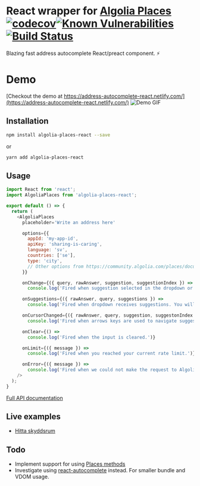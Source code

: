# React wrapper for [Algolia Places](https://github.com/algolia/places) [![codecov](https://codecov.io/gh/kontrollanten/algolia-places-react/branch/master/graph/badge.svg)](https://codecov.io/gh/kontrollanten/algolia-places-react)[![Known Vulnerabilities](https://snyk.io/test/github/kontrollanten/algolia-places-react/badge.svg?targetFile=package.json)](https://snyk.io/test/github/kontrollanten/algolia-places-react?targetFile=package.json)[![Build Status](https://travis-ci.org/kontrollanten/algolia-places-react.svg?branch=master)](https://travis-ci.org/kontrollanten/algolia-places-react)

Blazing fast address autocomplete React/preact component. :zap:

# Demo
[Checkout the demo at https://address-autocomplete-react.netlify.com/](https://address-autocomplete-react.netlify.com/)
![Demo GIF](https://raw.githubusercontent.com/kontrollanten/algolia-places-react/master/algolia-places-react.gif)

## Installation
```bash
npm install algolia-places-react --save
```
or
```bash
yarn add algolia-places-react
```


## Usage
```javascript
import React from 'react';
import AlgoliaPlaces from 'algolia-places-react';

export default () => {
  return (
    <AlgoliaPlaces
      placeholder='Write an address here'

      options={{
        appId: 'my-app-id',
        apiKey: 'sharing-is-caring',
        language: 'sv',
        countries: ['se'],
        type: 'city',
        // Other options from https://community.algolia.com/places/documentation.html#options
      }}

      onChange={({ query, rawAnswer, suggestion, suggestionIndex }) => 
        console.log('Fired when suggestion selected in the dropdown or hint was validated.')}

      onSuggestions={({ rawAnswer, query, suggestions }) => 
        console.log('Fired when dropdown receives suggestions. You will receive the array of suggestions that are displayed.')}

      onCursorChanged={({ rawAnswer, query, suggestion, suggestonIndex }) => 
        console.log('Fired when arrows keys are used to navigate suggestions.')}

      onClear={() => 
        console.log('Fired when the input is cleared.')}

      onLimit={({ message }) => 
        console.log('Fired when you reached your current rate limit.')}

      onError={({ message }) => 
        console.log('Fired when we could not make the request to Algolia Places servers for any reason but reaching your rate limit.')}
    />
  );  
}
```
[Full API documentation](https://address-autocomplete-react.netlify.com/api)

## Live examples
* [Hitta skyddsrum](https://hittaskyddsrum.se)

## Todo
* Implement support for using [Places methods](https://community.algolia.com/places/documentation.html#methods)
* Investigate using [react-autocomplete](https://github.com/reactjs/react-autocomplete) instead. For smaller bundle and VDOM usage.
